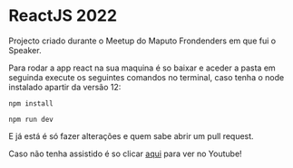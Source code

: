 # ReactJS 2022

Projecto criado durante o Meetup do Maputo Frondenders em que fui o Speaker.

Para rodar a app react na sua maquina é so baixar e aceder a pasta em seguinda execute os seguintes comandos no terminal, caso tenha o node instalado apartir da versão 12:

<code>npm install</code>

<code>npm run dev</code>

E já está é só fazer alterações e quem sabe abrir um pull request.

Caso não tenha assistido é so clicar [aqui](https://www.youtube.com/watch?v=AkbCwLz4_yw) para ver no Youtube!
